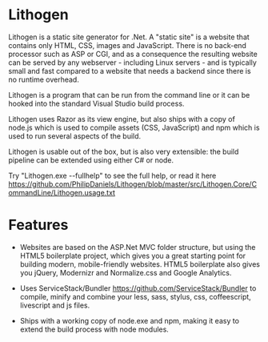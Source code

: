 Lithogen
========
Lithogen is a static site generator for .Net. A "static site" is a website that
contains only HTML, CSS, images and JavaScript. There is no back-end processor such
as ASP or CGI, and as a consequence the resulting website can be served by
any webserver - including Linux servers - and is typically small and fast compared
to a website that needs a backend since there is no runtime overhead.

Lithogen is a program that can be run from the command line or it can be hooked
into the standard Visual Studio build process.

Lithogen uses Razor as its view engine, but also ships with a copy of node.js
which is used to compile assets (CSS, JavaScript) and npm which is used to run
several aspects of the build.

Lithogen is usable out of the box, but is also very extensible: the build
pipeline can be extended using either C# or node.

Try "Lithogen.exe --fullhelp" to see the full help, or read it
here https://github.com/PhilipDaniels/Lithogen/blob/master/src/Lithogen.Core/CommandLine/Lithogen.usage.txt

Features
========
* Websites are based on the ASP.Net MVC folder structure, but using the HTML5
  boilerplate project, which gives you a great starting point for building modern,
  mobile-friendly websites. HTML5 boilerplate also gives you jQuery, Modernizr and
  Normalize.css and Google Analytics.
  
* Uses ServiceStack/Bundler https://github.com/ServiceStack/Bundler to
  compile, minify and combine your less, sass, stylus, css, coffeescript,
  livescript and js files.

* Ships with a working copy of node.exe and npm, making it easy to extend
  the build process with node modules.

